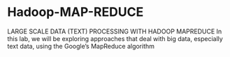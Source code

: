# Hadoop-MAP-REDUCE
LARGE SCALE DATA (TEXT) PROCESSING WITH HADOOP MAPREDUCE
In this lab, we will be exploring approaches that deal with big data, especially text data, using the Google’s MapReduce algorithm 
